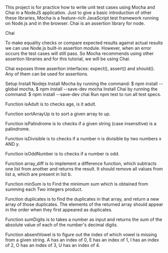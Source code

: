 This project is for practice how to write unit test cases using Mocha and Chai in a NodeJS application. 
Just to give a basic introduction of other these libraries, Mocha is a feature-rich JavaScript 
test framework running on Node.js and in the browser. Chai is an assertion library for node.

Chai

To make equality checks or compare expected results against actual results we can use Node.js
built-in assertion module. However, when an error occurs the test cases will still pass. 
So Mocha recommends using other assertion libraries and for this tutorial, we will be using Chai.

Chai exposes three assertion interfaces: expect(), assert() and should(). 
Any of them can be used for assertions.

Setup
Install Nodejs 
Install Mocha by running the command: 
$ npm install --global mocha,
$ npm install --save-dev mocha
Install Chai by running the command:
$ npm install --save-dev chai
Run npm test to run all test specs.

Function isAdult is to checks age, is it adult.

Function sortArrayUp is to sort a given array to up.

Function isPalindrome is to checks if a given string (case insensitive) is a palindrome.

Function isDivisible is to checks if a number n is divisible by two numbers x AND y.

Function isOddNumber is to checks if a number is odd.

Function array_diff is to implement a difference function, which subtracts one list from another and 
returns the result. It should remove all values from list a, which are present in list b.

Function minSum is to Find the minimum sum which is obtained from summing each Two integers product.

Function duplicates is to find the duplicates in that array, and return a new array of those duplicates. 
The elements of the returned array should appear in the order when they first appeared as duplicates.

Function sumDigits is to takes a number as input and returns the sum of the absolute value of each of the number's decimal digits.

Function absentVowel is to figure out the index of which vowel is missing from a given string.
A has an index of 0,
E has an index of 1,
I has an index of 2,
O has an index of 3,
U has an index of 4.
